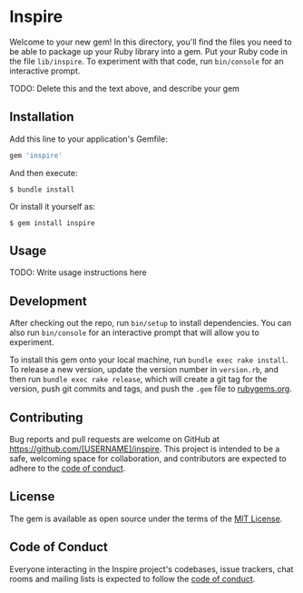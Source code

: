 # Inspire

Welcome to your new gem! In this directory, you'll find the files you need to be able to package up your Ruby library into a gem. Put your Ruby code in the file `lib/inspire`. To experiment with that code, run `bin/console` for an interactive prompt.

TODO: Delete this and the text above, and describe your gem

## Installation

Add this line to your application's Gemfile:

```ruby
gem 'inspire'
```

And then execute:

    $ bundle install

Or install it yourself as:

    $ gem install inspire

## Usage

TODO: Write usage instructions here

## Development

After checking out the repo, run `bin/setup` to install dependencies. You can also run `bin/console` for an interactive prompt that will allow you to experiment.

To install this gem onto your local machine, run `bundle exec rake install`. To release a new version, update the version number in `version.rb`, and then run `bundle exec rake release`, which will create a git tag for the version, push git commits and tags, and push the `.gem` file to [rubygems.org](https://rubygems.org).

## Contributing

Bug reports and pull requests are welcome on GitHub at https://github.com/[USERNAME]/inspire. This project is intended to be a safe, welcoming space for collaboration, and contributors are expected to adhere to the [code of conduct](https://github.com/[USERNAME]/inspire/blob/master/CODE_OF_CONDUCT.md).


## License

The gem is available as open source under the terms of the [MIT License](https://opensource.org/licenses/MIT).

## Code of Conduct

Everyone interacting in the Inspire project's codebases, issue trackers, chat rooms and mailing lists is expected to follow the [code of conduct](https://github.com/[USERNAME]/inspire/blob/master/CODE_OF_CONDUCT.md).
